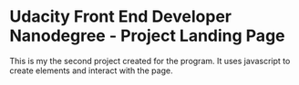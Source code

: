 # Udacity Front End Developer Nanodegree - Project Landing Page

This is my the second project created for the program. It uses javascript to create elements and interact with the page.